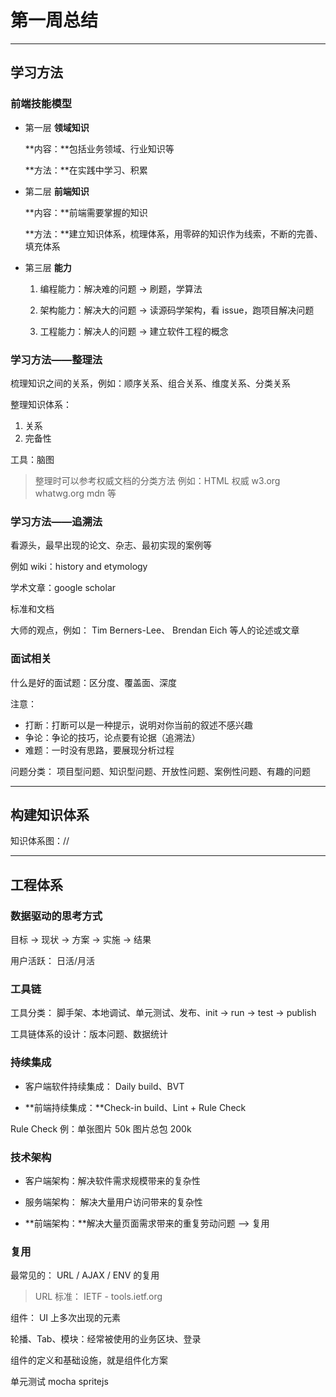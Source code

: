 # 第一周总结

---

## 学习方法

### 前端技能模型

- 第一层 **领域知识**

  **内容：**包括业务领域、行业知识等

  **方法：**在实践中学习、积累

- 第二层 **前端知识**

  **内容：**前端需要掌握的知识

  **方法：**建立知识体系，梳理体系，用零碎的知识作为线索，不断的完善、填充体系

- 第三层 **能力**

  1. 编程能力：解决难的问题 -> 刷题，学算法

  2. 架构能力：解决大的问题 -> 读源码学架构，看 issue，跑项目解决问题

  3. 工程能力：解决人的问题 -> 建立软件工程的概念

### 学习方法——整理法

梳理知识之间的关系，例如：顺序关系、组合关系、维度关系、分类关系

整理知识体系：

1. 关系
2. 完备性

工具：脑图

> 整理时可以参考权威文档的分类方法 例如：HTML 权威 w3.org whatwg.org mdn 等

### 学习方法——追溯法

看源头，最早出现的论文、杂志、最初实现的案例等

例如 wiki：history and etymology

学术文章：google scholar

标准和文档

大师的观点，例如： Tim Berners-Lee、 Brendan Eich 等人的论述或文章

### 面试相关

什么是好的面试题：区分度、覆盖面、深度

注意：

- 打断：打断可以是一种提示，说明对你当前的叙述不感兴趣
- 争论：争论的技巧，论点要有论据（追溯法）
- 难题：一时没有思路，要展现分析过程

问题分类： 项目型问题、知识型问题、开放性问题、案例性问题、有趣的问题

---

## 构建知识体系

知识体系图：//

---

## 工程体系

### 数据驱动的思考方式

目标 -> 现状 -> 方案 -> 实施 -> 结果

用户活跃： 日活/月活

### 工具链

工具分类： 脚手架、本地调试、单元测试、发布、init -> run -> test -> publish

工具链体系的设计：版本问题、数据统计

### 持续集成

- 客户端软件持续集成： Daily build、BVT

- **前端持续集成：**Check-in build、Lint + Rule Check

Rule Check 例：单张图片 50k 图片总包 200k

### 技术架构

- 客户端架构：解决软件需求规模带来的复杂性

- 服务端架构： 解决大量用户访问带来的复杂性

- **前端架构：**解决大量页面需求带来的重复劳动问题 --> 复用

### 复用

最常见的： URL / AJAX / ENV 的复用

> URL 标准： IETF - tools.ietf.org

组件： UI 上多次出现的元素

轮播、Tab、模块：经常被使用的业务区块、登录

组件的定义和基础设施，就是组件化方案

单元测试 mocha spritejs
